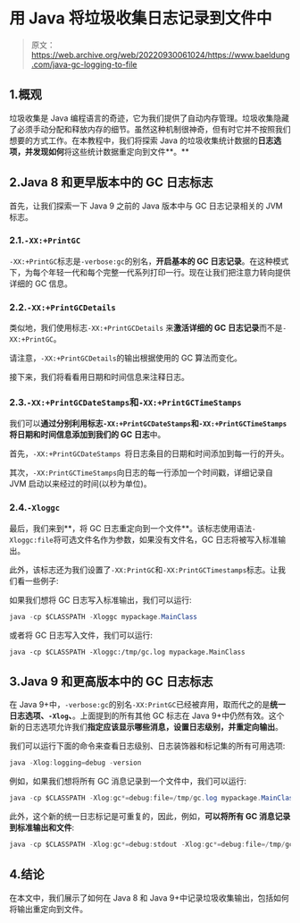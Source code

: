 # 用 Java 将垃圾收集日志记录到文件中

> 原文：<https://web.archive.org/web/20220930061024/https://www.baeldung.com/java-gc-logging-to-file>

## 1.概观

垃圾收集是 Java 编程语言的奇迹，它为我们提供了自动内存管理。垃圾收集隐藏了必须手动分配和释放内存的细节。虽然这种机制很神奇，但有时它并不按照我们想要的方式工作。在本教程中，我们将探索 Java 的垃圾收集统计数据的**日志选项，并发现如何**将这些统计数据重定向到文件**。**

## 2.Java 8 和更早版本中的 GC 日志标志

首先，让我们探索一下 Java 9 之前的 Java 版本中与 GC 日志记录相关的 JVM 标志。

### 2.1.`-XX:+PrintGC`

`-XX:+PrintGC`标志是`-verbose:gc`的别名，**开启基本的 GC 日志记录**。在这种模式下，为每个年轻一代和每个完整一代系列打印一行。现在让我们把注意力转向提供详细的 GC 信息。

### 2.2.`-XX:+PrintGCDetails`

类似地，我们使用标志`-XX:+PrintGCDetails` 来**激活详细的 GC 日志记录**而不是`-XX:+PrintGC`。

请注意，`-XX:+PrintGCDetails`的输出根据使用的 GC 算法而变化。

接下来，我们将看看用日期和时间信息来注释日志。

### 2.3.`-XX:+PrintGCDateStamps`和`-XX:+PrintGCTimeStamps`

我们可以**通过分别利用标志`-XX:+PrintGCDateStamps`和`-XX:+PrintGCTimeStamps`将日期和时间信息添加到我们的 GC 日志**中。

首先，`-XX:+PrintGCDateStamps `将日志条目的日期和时间添加到每一行的开头。

其次，`-XX:PrintGCTimeStamps`向日志的每一行添加一个时间戳，详细记录自 JVM 启动以来经过的时间(以秒为单位)。

### 2.4.`-Xloggc`

最后，我们来到**，将 GC 日志重定向到一个文件**。该标志使用语法`-Xloggc:file`将可选文件名作为参数，如果没有文件名，GC 日志将被写入标准输出。

此外，该标志还为我们设置了`-XX:PrintGC`和`-XX:PrintGCTimestamps`标志。让我们看一些例子:

如果我们想将 GC 日志写入标准输出，我们可以运行:

```java
java -cp $CLASSPATH -Xloggc mypackage.MainClass
```

或者将 GC 日志写入文件，我们可以运行:

`java -cp $CLASSPATH -Xloggc:/tmp/gc.log mypackage.MainClass`

## 3.Java 9 和更高版本中的 GC 日志标志

在 Java 9+中，`-verbose:gc`的别名`-XX:PrintGC`已经被弃用，取而代之的是**统一日志选项、`-Xlog`、**。上面提到的所有其他 GC 标志在 Java 9+中仍然有效。这个新的日志选项允许我们**指定应该显示哪些消息，设置日志级别，并重定向输出**。

我们可以运行下面的命令来查看日志级别、日志装饰器和标记集的所有可用选项:

```java
java -Xlog:logging=debug -version 
```

例如，如果我们想将所有 GC 消息记录到一个文件中，我们可以运行:

```java
java -cp $CLASSPATH -Xlog:gc*=debug:file=/tmp/gc.log mypackage.MainClass
```

此外，这个新的统一日志标记是可重复的，因此，例如，**可以将所有 GC 消息记录到标准输出和文件**:

```java
java -cp $CLASSPATH -Xlog:gc*=debug:stdout -Xlog:gc*=debug:file=/tmp/gc.log mypackage.MainClass
```

## 4.结论

在本文中，我们展示了如何在 Java 8 和 Java 9+中记录垃圾收集输出，包括如何将输出重定向到文件。